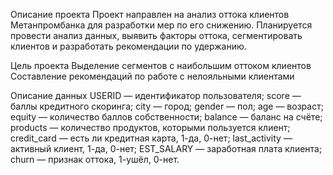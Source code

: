 Описание проекта
Проект направлен на анализ оттока клиентов Метанпромбанка для разработки мер по его снижению. Планируется провести анализ данных, выявить факторы оттока, сегментировать клиентов и разработать рекомендации по удержанию.

Цель проекта
Выделение сегментов с наибольшим оттоком клиентов
Составление рекомендаций по работе с нелояльными клиентами

Описание данных
USERID — идентификатор пользователя;
score — баллы кредитного скоринга;
city — город;
gender — пол;
age — возраст;
equity — количество баллов собственности;
balance — баланс на счёте;
products — количество продуктов, которыми пользуется клиент;
credit_card — есть ли кредитная карта, 1-да, 0-нет;
last_activity — активный клиент, 1-да, 0-нет;
EST_SALARY — заработная плата клиента;
сhurn — признак оттока, 1-ушёл, 0-нет.